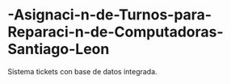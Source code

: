 # -Asignaci-n-de-Turnos-para-Reparaci-n-de-Computadoras-Santiago-Leon
Sistema tickets con base de datos integrada.
